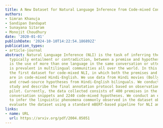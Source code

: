 ```yaml
---
title: A New Dataset for Natural Language Inference from Code-mixed Conversations
authors:
- Simran Khanuja
- Sandipan Dandapat
- Sunayana Sitaram
- Monojit Choudhury
date: '2020-01-01'
publishDate: '2024-10-10T14:22:54.186892Z'
publication_types:
- article-journal
abstract: Natural Language Inference (NLI) is the task of inferring the logical relationship,
  typically entailment or contradiction, between a premise and hypothesis. Code-mixing
  is the use of more than one language in the same conversation or utterance, and
  is prevalent in multilingual communities all over the world. In this paper, we present
  the first dataset for code-mixed NLI, in which both the premises and hypotheses
  are in code-mixed Hindi-English. We use data from Hindi movies (Bollywood) as premises,
  and crowd-source hypotheses from Hindi-English bilinguals. We conduct a pilot annotation
  study and describe the final annotation protocol based on observations from the
  pilot. Currently, the data collected consists of 400 premises in the form of code-mixed
  conversation snippets and 2240 code-mixed hypotheses. We conduct an extensive analysis
  to infer the linguistic phenomena commonly observed in the dataset obtained. We
  evaluate the dataset using a standard mBERT-based pipeline for NLI and report results.
links:
- name: URL
  url: https://arxiv.org/pdf/2004.05051
---
```

